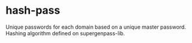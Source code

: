 # hash-pass
Unique passwords for each domain based on a unique master password. Hashing algorithm defined on supergenpass-lib. 

